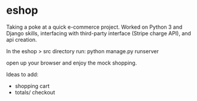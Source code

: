 # eshop
Taking a poke at a quick e-commerce project. Worked on Python 3 and Django skills, interfacing with third-party interface (Stripe charge API), and api creation.

In the eshop > src directory run:
  python manage.py runserver

open up your browser and enjoy the mock shopping.

Ideas to add:
- shopping cart
- totals/ checkout

